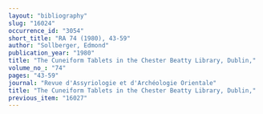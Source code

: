 ```yaml
---
layout: "bibliography"
slug: "16024"
occurrence_id: "3054"
short_title: "RA 74 (1980), 43-59"
author: "Sollberger, Edmond"
publication_year: "1980"
title: "The Cuneiform Tablets in the Chester Beatty Library, Dublin,"
volume_no_: "74"
pages: "43-59"
journal: "Revue d'Assyriologie et d'Archéologie Orientale"
title: "The Cuneiform Tablets in the Chester Beatty Library, Dublin,"
previous_item: "16027"
---
```

